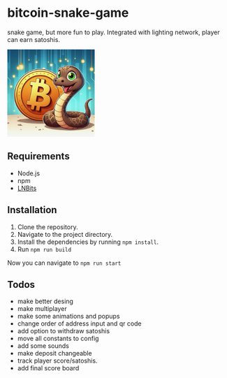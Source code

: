 # bitcoin-snake-game

snake game, but more fun to play. Integrated with lighting network, player can earn satoshis.

<img src="./src/assets/snake-logo.jpg" alt="Alt Text" width="200" height="200">

## Requirements

- Node.js
- npm
- [LNBits](https://lnbits.github.io/)

## Installation

1. Clone the repository.
2. Navigate to the project directory.
3. Install the dependencies by running `npm install`.
4. Run `npm run build`

Now you can navigate to `npm run start`

## Todos

- make better desing
- make multiplayer
- make some animations and popups
- change order of address input and qr code 
- add option to withdraw satoshis
- move all constants to config
- add some sounds
- make deposit changeable
- track player score/satoshis. 
- add final score board
